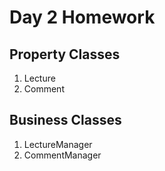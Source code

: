 # Day 2 Homework

## Property Classes
1. Lecture
2. Comment

## Business Classes
1. LectureManager
2. CommentManager
